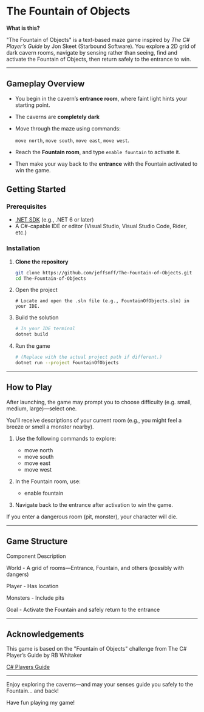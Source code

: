# The Fountain of Objects

**What is this?**  

"The Fountain of Objects" is a text-based maze game inspired by *The C# Player’s Guide* by Jon Skeet (Starbound Software). You explore a 2D grid of dark cavern rooms, navigate by sensing rather than seeing, find and activate the Fountain of Objects, then return safely to the entrance to win.

---

## Gameplay Overview

- You begin in the cavern’s **entrance room**, where faint light hints your starting point.
- The caverns are **completely dark**
- Move through the maze using commands:  

  `move north`, `move south`, `move east`, `move west`.
- Reach the **Fountain room**, and type `enable fountain` to activate it.
- Then make your way back to the **entrance** with the Fountain activated to win the game.

## Getting Started

### Prerequisites

- [.NET SDK](https://dotnet.microsoft.com/download) (e.g., .NET 6 or later)
- A C#-capable IDE or editor (Visual Studio, Visual Studio Code, Rider, etc.)

### Installation

1. **Clone the repository**  

   ```bash
   git clone https://github.com/jeffsnff/The-Fountain-of-Objects.git
   cd The-Fountain-of-Objects
   ```
1. Open the project

   ```
   # Locate and open the .sln file (e.g., FountainOfObjects.sln) in your IDE.
   ```
1. Build the solution

   ```bash
   # In your IDE terminal
   dotnet build
   ```
1. Run the game

   ```bash
   # (Replace with the actual project path if different.)
   dotnet run --project FountainOfObjects
   ```

---

## How to Play

After launching, the game may prompt you to choose difficulty (e.g. small, medium, large)—select one.

You’ll receive descriptions of your current room (e.g., you might feel a breeze or smell a monster nearby).

1. Use the following commands to explore:

   - move north
   - move south
   - move east
   - move west
1. In the Fountain room, use:

   - enable fountain
1. Navigate back to the entrance after activation to win the game.

If you enter a dangerous room (pit, monster), your character will die.

---

## Game Structure

Component Description

World -	A grid of rooms—Entrance, Fountain, and others (possibly with dangers)

Player - Has location

Monsters - Include pits

Goal -	Activate the Fountain and safely return to the entrance

---

## Acknowledgements

This game is based on the "Fountain of Objects" challenge from The C# Player’s Guide by RB Whitaker

[C# Players Guide](https://csharpplayersguide.com/)

---

Enjoy exploring the caverns—and may your senses guide you safely to the Fountain... and back!

Have fun playing my game!